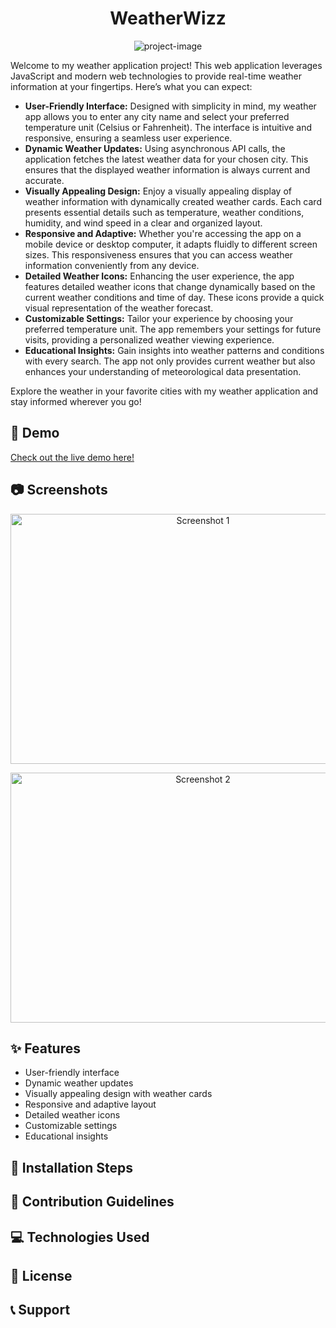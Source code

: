 <h1 align="center" id="title">WeatherWizz</h1>

<p align="center"><img src="https://socialify.git.ci/Success1308/WeatherWizz/image?language=1&amp;owner=1&amp;name=1&amp;stargazers=1&amp;theme=Light" alt="project-image"></p>

<p id="description">Welcome to my weather application project! This web application leverages JavaScript and modern web technologies to provide real-time weather information at your fingertips. Here’s what you can expect:</p>

<ul>
  <li><strong>User-Friendly Interface:</strong> Designed with simplicity in mind, my weather app allows you to enter any city name and select your preferred temperature unit (Celsius or Fahrenheit). The interface is intuitive and responsive, ensuring a seamless user experience.</li>
  
  <li><strong>Dynamic Weather Updates:</strong> Using asynchronous API calls, the application fetches the latest weather data for your chosen city. This ensures that the displayed weather information is always current and accurate.</li>
  
  <li><strong>Visually Appealing Design:</strong> Enjoy a visually appealing display of weather information with dynamically created weather cards. Each card presents essential details such as temperature, weather conditions, humidity, and wind speed in a clear and organized layout.</li>
  
  <li><strong>Responsive and Adaptive:</strong> Whether you're accessing the app on a mobile device or desktop computer, it adapts fluidly to different screen sizes. This responsiveness ensures that you can access weather information conveniently from any device.</li>
  
  <li><strong>Detailed Weather Icons:</strong> Enhancing the user experience, the app features detailed weather icons that change dynamically based on the current weather conditions and time of day. These icons provide a quick visual representation of the weather forecast.</li>
  
  <li><strong>Customizable Settings:</strong> Tailor your experience by choosing your preferred temperature unit. The app remembers your settings for future visits, providing a personalized weather viewing experience.</li>
  
  <li><strong>Educational Insights:</strong> Gain insights into weather patterns and conditions with every search. The app not only provides current weather but also enhances your understanding of meteorological data presentation.</li>
</ul>

<p>Explore the weather in your favorite cities with my weather application and stay informed wherever you go!</p>

<h2>🚀 Demo</h2>

[Check out the live demo here!](https://success1308.github.io/WeatherWizz/)

<h2>📷 Screenshots</h2>

<p align="center">
  <img src="Screenshot1_URL" width="600" height="400" alt="Screenshot 1">
</p>

<p align="center">
  <img src="Screenshot2_URL" width="600" height="400" alt="Screenshot 2">
</p>

<h2>✨ Features</h2>

<!-- List some key features of your project -->

<ul>
  <li>User-friendly interface</li>
  <li>Dynamic weather updates</li>
  <li>Visually appealing design with weather cards</li>
  <li>Responsive and adaptive layout</li>
  <li>Detailed weather icons</li>
  <li>Customizable settings</li>
  <li>Educational insights</li>
</ul>

<h2>🚀 Installation Steps</h2>

<!-- Provide installation steps or commands here -->

<h2>🤝 Contribution Guidelines</h2>

<!-- Optional: Add contribution guidelines if applicable -->

<h2>💻 Technologies Used</h2>

<!-- Optional: List technologies used in your project -->

<h2>📝 License</h2>

<!-- Optional: Specify the license under which your project is distributed -->

<h2>📞 Support</h2>

<!-- Optional: Provide support information, if applicable -->
